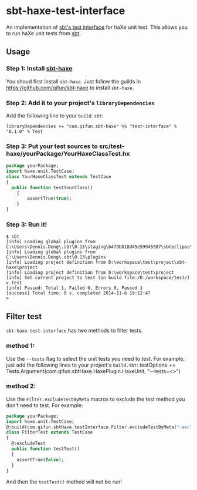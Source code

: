 sbt-haxe-test-interface
=======================

An implementation of [sbt's test interface](https://github.com/sbt/test-interface) for haXe unit test. This allows you to run haXe unit tests from [sbt](http://www.scala-sbt.org/).

## Usage

### Step 1: Install [sbt-haxe](https://github.com/qifun/sbt-haxe)

  You shoud first Install `sbt-haxe`. Just follow the guilds in https://github.com/qifun/sbt-haxe to install `sbt-haxe`.

### Step 2: Add it to your project's `libraryDependencies`

  Add the following line to your `build.sbt`:

    libraryDependencies += "com.qifun.sbt-haxe" %% "test-interface" % "0.1.0" % Test

### Step 3: Put your test sources to src/test-haxe/yourPackage/YourHaxeClassTest.hx

```haxe
package yourPackage;
import haxe.unit.TestCase;
class YourHaxeClassTest extends TestCase
{
  public function testYourClass()
	{
		assertTrue(true);
	}
}
```

### Step 3: Run it!

```
$ sbt
[info] Loading global plugins from C:\Users\Dennis.Deng\.sbt\0.13\staging\b479b818d45e59945587\sbteclipse\project
[info] Loading global plugins from C:\Users\Dennis.Deng\.sbt\0.13\plugins
[info] Loading project definition from D:\workspace\test\project\sbt-haxe\project
[info] Loading project definition from D:\workspace\test\project
[info] Set current project to test (in build file:/D:/workspace/test/)
> test
[info] Passed: Total 1, Failed 0, Errors 0, Passed 1
[success] Total time: 0 s, completed 2014-11-6 19:12:47
>
```

## Filter test
  `sbt-haxe-test-interface` has two methods to filter tests.
  
### method 1:
  
  Use the `--tests` flag to select the unit tests you need to test. For example, just add the following lines to your project's `build.sbt`: 
    testOptions += Tests.Argument(com.qifun.sbtHaxe.HaxePlugin.HaxeUnit, "--tests=<<Your Unit Test Class Name Regex>>")
    
### method 2:
  
  Use the `Filter.excludeTestByMeta` macros to exclude the test method you don't need to test. For example:

```haxe
package yourPackage;
import haxe.unit.TestCase;
@:build(com.qifun.sbtHaxe.testInterface.Filter.excludeTestByMeta(":excludeTest"))
class FilterTest extends TestCase
{
  @:excludeTest
  public function testTest()
  {
    assertTrue(false);
  }
}
```

  And then the `testTest()` method will not be run!
